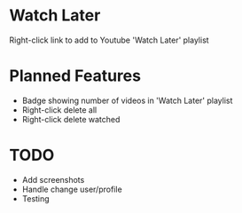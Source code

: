 # Watch Later

Right-click link to add to Youtube 'Watch Later' playlist

# Planned Features

* Badge showing number of videos in 'Watch Later' playlist
* Right-click delete all
* Right-click delete watched

# TODO

* Add screenshots
* Handle change user/profile
* Testing
